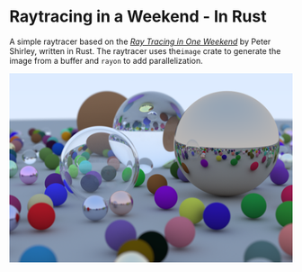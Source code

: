 # Raytracing in a Weekend - In Rust
A simple raytracer based on the [_Ray Tracing in One Weekend_](https://raytracing.github.io/books/RayTracingInOneWeekend.html)
 by Peter Shirley, written in Rust. The raytracer uses the`image` crate to generate the image from a buffer
and `rayon` to add parallelization.

![](renders/hollow_glass_1080_500.png)